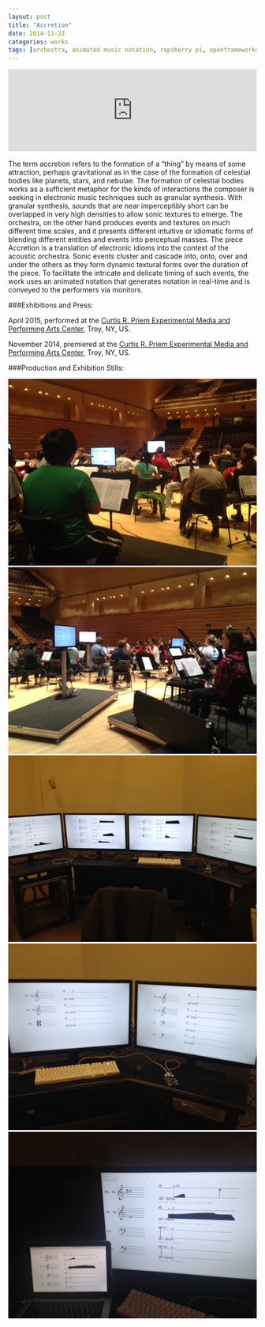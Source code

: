 ```yaml
---
layout: post
title: "Accretion"
date: 2014-11-22
categories: works
tags: [orchestra, animated music notation, rapsberry pi, openframeworks, music]
---
```


<iframe class="center" width="100%" height="166" scrolling="no" frameborder="no" src="https://w.soundcloud.com/player/?url=https%3A//api.soundcloud.com/tracks/222703315&amp;color=ff5500&amp;auto_play=false&amp;hide_related=false&amp;show_comments=true&amp;show_user=true&amp;show_reposts=false"></iframe>

The term accretion refers to the formation of a “thing” by means of some attraction, perhaps gravitational as in the case of the formation of celestial bodies like planets, stars, and nebulae. The formation of celestial bodies works as a sufficient metaphor for the kinds of interactions the composer is seeking in electronic music techniques such as granular synthesis. With granular synthesis, sounds that are near imperceptibly short can be overlapped in very high densities to allow sonic textures to emerge. The orchestra, on the other hand produces events and textures on much different time scales, and it presents different intuitive or idiomatic forms of blending different entities and events into perceptual masses. The piece Accretion is a translation of electronic idioms into the context of the acoustic orchestra. Sonic events cluster and cascade into, onto, over and under the others as they form dynamic textural forms over the duration of the piece. To facilitate the intricate and delicate timing of such events, the work uses an animated notation that generates notation in real-time and is conveyed to the performers via monitors.

###Exhibitions and Press:

April 2015, performed at the [Curtis R. Priem Experimental Media and Performing Arts Center](http://www.hass.rpi.edu/pl/hass-events/?objectID=100003982), Troy, NY, US.

November 2014, premiered at the [Curtis R. Priem Experimental Media and Performing Arts Center](http://events.rpi.edu/event/eventView.do?b=de&calPath=/public/cals/MainCal&guid=CAL-00f19a8c-47bd8f75-0148-23411163-00000821calendars%40rpi.edu&recurrenceId=), Troy, NY, US.

###Production and Exhibition Stills:

<img class="center" src="/assets/images/accretion_1.jpg">

<img class="center" src="/assets/images/accretion_2.jpg">

<img class="center" src="/assets/images/accretion_3.jpg">

<img class="center" src="/assets/images/accretion_4.jpg">

<img class="center" src="/assets/images/accretion_5.jpg">